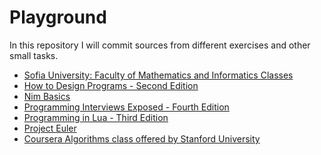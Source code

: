 # Playground

In this repository I will commit sources from different exercises and other small tasks.

* [Sofia University: Faculty of Mathematics and Informatics Classes][1]
* [How to Design Programs - Second Edition][2]
* [Nim Basics][3]
* [Programming Interviews Exposed - Fourth Edition][7]
* [Programming in Lua - Third Edition][4]
* [Project Euler][5]
* [Coursera Algorithms class offered by Stanford University][6]

[1]: https://github.com/bobeff/playground/tree/master/fmi
[2]: https://github.com/bobeff/playground/tree/master/htdp-second-edition
[3]: https://github.com/bobeff/playground/tree/master/nim/nim-basics
[4]: https://github.com/bobeff/playground/tree/master/programming-in-lua
[5]: https://github.com/bobeff/playground/tree/master/project-euler
[6]: https://github.com/bobeff/playground/tree/master/stanford-algorithms-class
[7]: https://github.com/bobeff/playground/tree/master/pie-4th-edition
